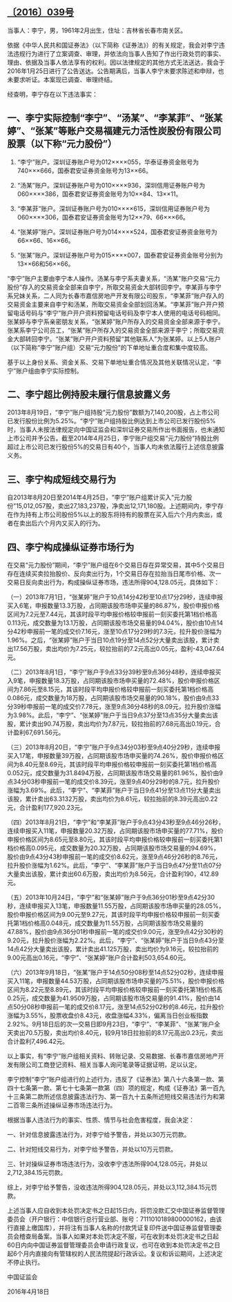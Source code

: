 ## [〔2016〕039号](http://www.csrc.gov.cn/pub/zjhpublic/G00306212/201604/t20160422_296380.htm)


当事人：李宁，男，1961年2月出生，住址：吉林省长春市南关区。

依据《中华人民共和国证券法》（以下简称《证券法》）的有关规定，我会对李宁违法违规行为进行了立案调查、审理，并依法向当事人告知了作出行政处罚的事实、理由、依据及当事人依法享有的权利。因以法律规定的其他方式无法送达，我会于2016年1月25日进行了公告送达。公告期满后，当事人李宁未要求陈述和申辩，也未要求听证。本案现已调查、审理终结。

经查明，李宁存在以下违法事实：

## 一、李宁实际控制“李宁”、“汤某”、“李某菲”、“张某婷”、“张某”等账户交易福建元力活性炭股份有限公司股票（以下称“元力股份”）

1. “李宁”账户。深圳证券账户号为012××××055，华泰证券资金账号为740×××666，国泰君安证券资金账号为13××66。

2. “汤某”账户。深圳证券账户号为010××××936，深圳信用证券账户号为060××××386，国泰君安证券资金账号为10××84、13××11。

3. “李某菲”账户。深圳证券账户号为010××××615，深圳信用证券账户号为060××××306，国泰君安证券资金账号为12××79、66×××66。

4. “张某婷”账户。深圳证券账户号为014××××524，国泰君安证券资金账号为66××66、16××66。

5. “张某”账户。深圳证券账户号为015××××007，国泰君安证券资金账号分别为13××66和56××66。

“李宁”账户主要由李宁本人操作。汤某与李宁系夫妻关系，“汤某”账户交易“元力股份”存入的交易资金全部来自李宁，所取交易资金大部转回李宁。李某菲与李宁系兄妹关系，二人同为长春市嘉信房地产开发有限公司股东，“李某菲”账户存入的交易资金主要来自李宁和汤某，所取交易资金全部划回汤某。“李某菲”账户开户预留电话号码与“李宁”账户开户资料预留电话号码及李宁本人使用的电话号码相同。张某婷与李宁系亲密朋友关系，“张某婷”账户所存入的交易资金全部来源于李宁。张某系李宁公司员工，“张某”账户所存入的交易资金全部来源于李宁；所取交易资金大部转回李宁。“张某”账户开户资料预留“其他联系人”为张某婷。以上5人账户（以下简称“李宁”账户组）交易“元力股份”的下单地址重合度和集中度较高。

基于以上身份关系、资金关系、交易下单地址重合情况及其他关联情况认定，“李宁”账户组由李宁实际控制。

## 二、李宁超比例持股未履行信息披露义务

2013年8月19日，“李宁”账户组持股“元力股份”数额为7,140,200股，占上市公司已发行股份比例为5.25%。“李宁”账户组持股比例达到上市公司已发行股份5%时，当事人未按法律规定向中国证监会和深圳证券交易所作出书面报告，也未通知上市公司并予公告。截至2014年4月25日，李宁账户组交易“元力股份”持股比例超过上市公司已发行股份5%的交易日有40个，当事人均未依法履行上述信息披露义务。

## 三、李宁构成短线交易行为

自2013年8月20日至2014年4月25日，“李宁”账户组累计买入“元力股份”15,012,057股，卖出27,183,237股，净卖出12,171,180股。上述期间内，李宁存在作为持有上市公司股份5%以上的股东将持有的股票在买入后六个月内卖出，或者在卖出后六个月内又买入的行为。

## 四、李宁构成操纵证券市场行为

在交易“元力股份”期间，“李宁”账户组在6个交易日存在异常交易，其中5个交易日存在连续买卖拉抬股价、反向卖出行为，1个交易日存在拉抬当日尾市价格、次一交易日反向卖出行为，构成操纵证券市场，违法所得904,128.05元，具体如下：

（一）2013年7月1日，“张某婷”账户于10点14分42秒至10点17分29秒，连续申报买入6笔，申报数量13.3万股，占同期该股市场申买量的86.87%，股价申报价格区间为7.2元至7.44元，其该时段平均申报价格较申报前一刻买委托第1档价格高0.113元，成交数量为13.1万股，占同期该股市场交易量的94.04%，股价由10点14分42秒申报前一笔的成交价7.16元，涨至10点17分29秒的7.3元，拉升股价涨幅为1.96%。之后，“张某婷”账户于当日10点19分至14点52分大量卖出该股，累计卖出17.56万股，卖出均价为7.25元，较拉抬前的7.2元高出0.05元，盈利-43,047.64元。

（二）2013年8月1日，“李宁”账户于9点33分39秒至9点36分48秒，连续申报买入9笔，申报数量18.3万股，占同期该股市场申买量的72.48%，股价申报价格区间为7.86元至8.15元，其该时段平均申报价格较申报前一刻买委托第1档价格高0.086元，成交数量为18万股，占同期该股市场交易量的90.18%，股价由9点33分39秒申报前一笔的成交价7.78元，涨至9点36分48秒的8.09元，拉升股价涨幅为3.98%。此后，“李宁”、“张某婷”账户于当日9点37分至13点35分大量卖出该股，累计卖出90.74万股，卖出均价为7.87元，较拉抬前的7.68元高出0.19元，合计盈利67,691.56元。

（三）2013年8月20日，“李宁”账户于9点34分03秒至9点40分29秒，连续申报买入17笔，申报数量39万股，占同期该股市场申买量的74.26%，股价申报价格区间为8.40元至8.69元，其该时段平均申报价格较申报前一刻买委托第1档价格高0.052元，成交数量为31.8494万股，占同期该股市场交易量的81.96%，股价由9点34分03秒申报前一笔的成交价8.39元，涨至9点40分29秒的8.7元，拉升股价涨幅为3.69%。此后，“李宁”、“李某菲”账户于当日9点41分至13点11分大量卖出该股，累计卖出63.3132万股，卖出均价为8.61元，较拉抬前的8.39元高出0.22元，合计盈利177,920.23元。

（四）2013年8月21日，“李宁”和“李某菲”账户于9点43分43秒至9点46分26秒，连续申报买入11笔，申报数量20.32万股，占同期该股市场申买量的77.71%，股价申报价格区间为8.65元至8.80元，其该时段平均申报价格较申报前一刻买委托第1档价格高0.095元，成交数量为20.32万股，占同期该股市场交易量的94.69%，股价由9点43分43秒申报前一笔的成交价8.62元，涨至9点46分26秒的8.76元，拉升股价涨幅为1.62%。此后，“李宁”、“李某菲”账户于当日9点47分至11点07分大量卖出该股，累计卖出60.6万股，卖出均价为8.56元，合计盈利190，412.89元。

（五）2013年10月24日，“李宁”和“张某婷”账户于9点36分01秒至9点42分30秒，连续申报买入13笔，申报数量11.55万股，占同期该股市场申买量的28.05%，股价申报价格区间为9.00元至9.27元，其该时段平均申报价格较申报前一刻买委托第1档价格高0.048元，成交数量为11.55万股，占同期该股市场交易量的47.88%，股价由9点36分01秒申报前一笔的成交价9.00元，涨至9点42分30秒的9.20元，拉升股价涨幅为2.22%。此后，“李宁”、“张某婷”账户于当日9点43分至14点42分大量卖出该股，累计卖出41.125万股，卖出均价为9.16元，较拉抬前的9.00元高出0.16元，“李宁”、“张某婷”账户合计盈利503,654.60元。

（六）2013年9月18日，“张某”账户于14点50分08秒至14点52分02秒，连续申报买入11笔，申报数量44.53万股，占同期该股市场申买量的75.51%，股价申报价格区间为8.22元至8.89元，其该时段平均申报价格较申报前一刻买委托第1档价格高0.25元，成交数量为41.9509万股，占同期该股市场交易量的91.41%，股价由14点50分08秒申报前一笔的成交价8.17元，涨至14点52分02秒的8.46元，拉升股价涨幅为3.55%，股票收盘价8.43元，收盘涨幅4.33%，偏离当日创业板指数2.92%。9月18日后的次一交易日即9月23日，“李宁”、“李某菲”、“张某”账户全天卖出70.5万股，卖出均价8.40元，较9月18日拉抬前的8.17元高出0.23元，卖出合计盈利7,496.42元。

以上事实，有“李宁”账户组相关资料、转账记录、交易数据、长春市嘉信房地产开发有限公司工商登记资料、相关当事人询问笔录等证据证明，足以认定。

李宁控制“李宁”账户组进行的上述行为，违反了《证券法》第八十六条第一款、第四十七条第一款、第七十七条第一款第（四）项的规定，构成《证券法》第一百九十三条第二款所述信息披露违法行为、第一百九十五条所述短线交易违法行为和第二百零三条所述操纵证券市场违法行为。

根据当事人违法行为的事实、性质、情节与社会危害程度，我会决定：

一、针对信息披露违法行为，对李宁给予警告，并处以30万元罚款。

二、针对短线交易行为，对李宁给予警告，并处以10万元罚款。

三、针对操纵证券市场违法行为，没收李宁违法所得904,128.05元，并处以2,712,384.15元罚款。

综上，对李宁给予警告，没收违法所得904,128.05元，并处以3,112,384.15元罚款。

上述当事人应自收到本处罚决定书之日起15日内，将罚没款汇交中国证券监督管理委员会（开户银行：中信银行总行营业部、账号：7111010189800000162，由该行直接上缴国库），并将注有当事人名称的付款凭证复印件送中国证券监督管理委员会稽查局备案。当事人如果对本处罚决定不服，可在收到本处罚决定书之日起60日内向中国证券监督管理委员会申请行政复议，也可在收到本处罚决定书之日起6个月内直接向有管辖权的人民法院提起行政诉讼。复议和诉讼期间，上述决定不停止执行。

 

 

 

 

中国证监会      

2016年4月18日    